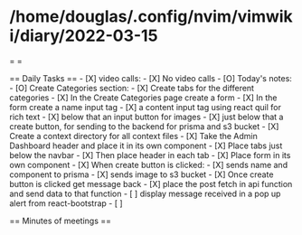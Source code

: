 # /home/douglas/.config/nvim/vimwiki/diary/2022-03-15

=   =

== Daily Tasks ==
				- [X] video calls:
								- [X] No video calls
				- [O] Today's notes:
								- [O] Create Categories section:
												- [X] Create tabs for the different categories
												- [X] In the Create Categories page create a form
												- [X] In the form create a name input tag
												- [X] a content input tag using react quil for rich text
												- [X] below that an input button for images
												- [X] just below that a create button, for sending to the backend for prisma and s3 bucket
												- [X] Create a context directory for all context files
												- [X] Take the Admin Dashboard header and place it in its own component
												- [X] Place tabs just below the navbar
												- [X] Then place header in each tab
												- [X] Place form in its own component
												- [X] When create button is clicked:
																- [X] sends name and component to prisma
																- [X] sends image to s3 bucket
												- [X] Once create button is clicked get message back
												- [X] place the post fetch in api function and send data to that function
												- [ ] display message received in a pop up alert from react-bootstrap
				- [ ]

== Minutes of meetings ==

